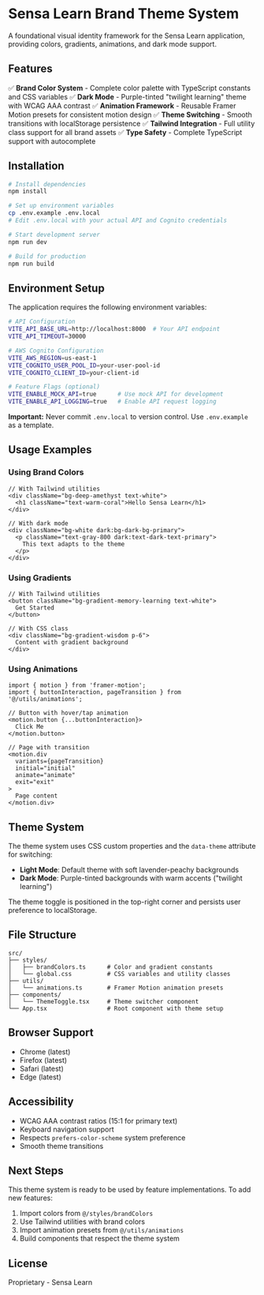 # Sensa Learn Brand Theme System

A foundational visual identity framework for the Sensa Learn application, providing colors, gradients, animations, and dark mode support.

## Features

✅ **Brand Color System** - Complete color palette with TypeScript constants and CSS variables
✅ **Dark Mode** - Purple-tinted "twilight learning" theme with WCAG AAA contrast
✅ **Animation Framework** - Reusable Framer Motion presets for consistent motion design
✅ **Theme Switching** - Smooth transitions with localStorage persistence
✅ **Tailwind Integration** - Full utility class support for all brand assets
✅ **Type Safety** - Complete TypeScript support with autocomplete

## Installation

```bash
# Install dependencies
npm install

# Set up environment variables
cp .env.example .env.local
# Edit .env.local with your actual API and Cognito credentials

# Start development server
npm run dev

# Build for production
npm run build
```

## Environment Setup

The application requires the following environment variables:

```bash
# API Configuration
VITE_API_BASE_URL=http://localhost:8000  # Your API endpoint
VITE_API_TIMEOUT=30000

# AWS Cognito Configuration
VITE_AWS_REGION=us-east-1
VITE_COGNITO_USER_POOL_ID=your-user-pool-id
VITE_COGNITO_CLIENT_ID=your-client-id

# Feature Flags (optional)
VITE_ENABLE_MOCK_API=true      # Use mock API for development
VITE_ENABLE_API_LOGGING=true   # Enable API request logging
```

**Important:** Never commit `.env.local` to version control. Use `.env.example` as a template.

## Usage Examples

### Using Brand Colors

```tsx
// With Tailwind utilities
<div className="bg-deep-amethyst text-white">
  <h1 className="text-warm-coral">Hello Sensa Learn</h1>
</div>

// With dark mode
<div className="bg-white dark:bg-dark-bg-primary">
  <p className="text-gray-800 dark:text-dark-text-primary">
    This text adapts to the theme
  </p>
</div>
```

### Using Gradients

```tsx
// With Tailwind utilities
<button className="bg-gradient-memory-learning text-white">
  Get Started
</button>

// With CSS class
<div className="bg-gradient-wisdom p-6">
  Content with gradient background
</div>
```

### Using Animations

```tsx
import { motion } from 'framer-motion';
import { buttonInteraction, pageTransition } from '@/utils/animations';

// Button with hover/tap animation
<motion.button {...buttonInteraction}>
  Click Me
</motion.button>

// Page with transition
<motion.div
  variants={pageTransition}
  initial="initial"
  animate="animate"
  exit="exit"
>
  Page content
</motion.div>
```

## Theme System

The theme system uses CSS custom properties and the `data-theme` attribute for switching:

- **Light Mode**: Default theme with soft lavender-peachy backgrounds
- **Dark Mode**: Purple-tinted backgrounds with warm accents ("twilight learning")

The theme toggle is positioned in the top-right corner and persists user preference to localStorage.

## File Structure

```
src/
├── styles/
│   ├── brandColors.ts      # Color and gradient constants
│   └── global.css          # CSS variables and utility classes
├── utils/
│   └── animations.ts       # Framer Motion animation presets
├── components/
│   └── ThemeToggle.tsx     # Theme switcher component
└── App.tsx                 # Root component with theme setup
```

## Browser Support

- Chrome (latest)
- Firefox (latest)
- Safari (latest)
- Edge (latest)

## Accessibility

- WCAG AAA contrast ratios (15:1 for primary text)
- Keyboard navigation support
- Respects `prefers-color-scheme` system preference
- Smooth theme transitions

## Next Steps

This theme system is ready to be used by feature implementations. To add new features:

1. Import colors from `@/styles/brandColors`
2. Use Tailwind utilities with brand colors
3. Import animation presets from `@/utils/animations`
4. Build components that respect the theme system

## License

Proprietary - Sensa Learn
